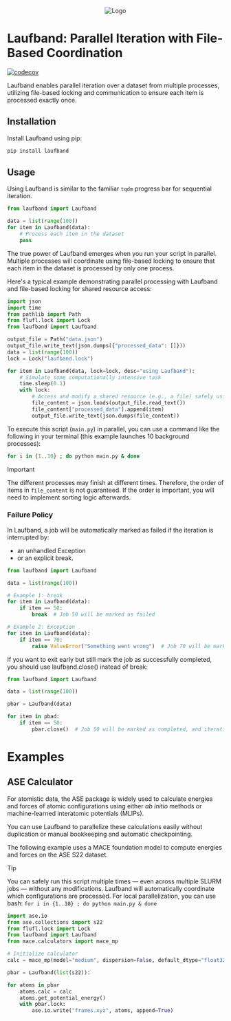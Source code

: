 <div align="center">
    
![Logo](https://github.com/user-attachments/assets/c8d2a3f9-284b-474d-b46d-98612c9d266b)
</div>

# Laufband: Parallel Iteration with File-Based Coordination
[![codecov](https://codecov.io/gh/zincware/laufband/graph/badge.svg?token=9DJ3YZGTBA)](https://codecov.io/gh/zincware/laufband)

Laufband enables parallel iteration over a dataset from multiple processes, utilizing file-based locking and communication to ensure each item is processed exactly once.

## Installation

Install Laufband using pip:

```bash
pip install laufband
```

## Usage

Using Laufband is similar to the familiar `tqdm` progress bar for sequential iteration.

```python
from laufband import Laufband

data = list(range(100))
for item in Laufband(data):
    # Process each item in the dataset
    pass
```

The true power of Laufband emerges when you run your script in parallel. Multiple processes will coordinate using file-based locking to ensure that each item in the dataset is processed by only one process.

Here's a typical example demonstrating parallel processing with Laufband and file-based locking for shared resource access:

```python
import json
import time
from pathlib import Path
from flufl.lock import Lock
from laufband import Laufband

output_file = Path("data.json")
output_file.write_text(json.dumps({"processed_data": []}))
data = list(range(100))
lock = Lock("laufband.lock")

for item in Laufband(data, lock=lock, desc="using Laufband"):
    # Simulate some computationally intensive task
    time.sleep(0.1)
    with lock:
        # Access and modify a shared resource (e.g., a file) safely using the lock
        file_content = json.loads(output_file.read_text())
        file_content["processed_data"].append(item)
        output_file.write_text(json.dumps(file_content))
```

To execute this script (`main.py`) in parallel, you can use a command like the following in your terminal (this example launches 10 background processes):

```bash
for i in {1..10} ; do python main.py & done
```

> [!IMPORTANT]
> The different processes may finish at different times. Therefore, the order of items in `file_content` is not guaranteed.
> If the order is important, you will need to implement sorting logic afterwards.

### Failure Policy

In Laufband, a job will be automatically marked as failed if the iteration is interrupted by:
- an unhandled Exception
- or an explicit break.

```python
from laufband import Laufband

data = list(range(100))

# Example 1: break
for item in Laufband(data):
    if item == 50:
        break  # Job 50 will be marked as failed

# Example 2: Exception
for item in Laufband(data):
    if item == 70:
        raise ValueError("Something went wrong")  # Job 70 will be marked as failed
```

If you want to exit early but still mark the job as successfully completed,
you should use laufband.close() instead of break:

```python
from laufband import Laufband

data = list(range(100))

pbar = Laufband(data)

for item in pbad:
    if item == 50:
        pbar.close()  # Job 50 will be marked as completed, and iteration will stop cleanly
```


# Examples

## ASE Calculator
For atomistic data, the ASE package is widely used to calculate energies and forces of atomic configurations using either _ab initio_ methods or machine-learned interatomic potentials (MLIPs).

You can use Laufband to parallelize these calculations easily without duplication or manual bookkeeping and automatic checkpointing.

The following example uses a MACE foundation model to compute energies and forces on the ASE S22 dataset.

> [!TIP]
> You can safely run this script multiple times — even across multiple SLURM jobs — without any modifications.
> Laufband will automatically coordinate which configurations are processed.
> For local parallelization, you can use bash: `for i in {1..10} ; do python main.py & done`

```python
import ase.io
from ase.collections import s22
from flufl.lock import Lock
from laufband import Laufband
from mace.calculators import mace_mp

# Initialize calculator
calc = mace_mp(model="medium", dispersion=False, default_dtype="float32")

pbar = Laufband(list(s22)):

for atoms in pbar
    atoms.calc = calc
    atoms.get_potential_energy()
    with pbar.lock:
        ase.io.write("frames.xyz", atoms, append=True)
```
